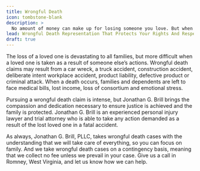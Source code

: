```yaml
---
title: Wrongful Death
icon: tombstone-blank
description: >
  No amount of money can make up for losing someone you love. But when tragedy strikes because of someone else's negligence, your family deserves justice and accountability. We'll stand beside you with unwavering support through this difficult fight.
lead: Wrongful Death Representation That Protects Your Rights And Respects Your Emotions
draft: true
---
```


The loss of a loved one is devastating to all families, but more difficult when a loved one is taken as a result of someone else’s actions. Wrongful death claims may result from a car wreck, a truck accident, construction accident, deliberate intent workplace accident, product liability, defective product or criminal attack. When a death occurs, families and dependents are left to face medical bills, lost income, loss of consortium and emotional stress.

Pursuing a wrongful death claim is intense, but Jonathan G. Brill brings the compassion and dedication necessary to ensure justice is achieved and the family is protected. Jonathan G. Brill is an experienced personal injury lawyer and trial attorney who is able to take any action demanded as a result of the lost loved one in a fatal accident.

As always, Jonathan G. Brill, PLLC, takes wrongful death cases with the understanding that we will take care of everything, so you can focus on family. And we take wrongful death cases on a contingency basis, meaning that we collect no fee unless we prevail in your case. Give us a call in Romney, West Virginia, and let us know how we can help.